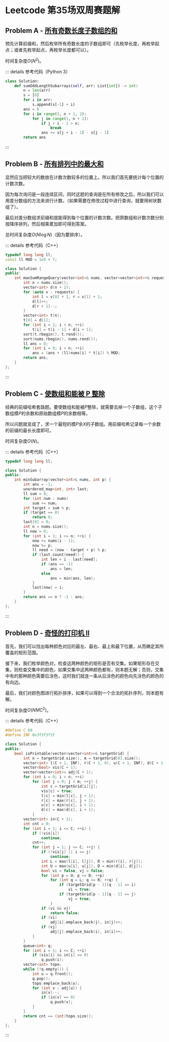 # Leetcode 第35场双周赛题解

## Problem A - [所有奇数长度子数组的和](https://leetcode-cn.com/problems/sum-of-all-odd-length-subarrays/)

预先计算前缀和，然后枚举所有奇数长度的子数组即可（先枚举长度，再枚举起点；或者先枚举起点，再枚举长度都可以）。

时间复杂度$O(N^2)$。

::: details 参考代码（Python 3）

```python
class Solution:
    def sumOddLengthSubarrays(self, arr: List[int]) -> int:
        n = len(arr)
        s = [0]
        for i in arr:
            s.append(s[-1] + i)
        ans = 0
        for i in range(1, n + 1, 2):
            for j in range(1, n + 1):
                if j + i - 1 > n:
                    break
                ans += s[j + i - 1] - s[j - 1]
        return ans
```

:::

## Problem B - [所有排列中的最大和](https://leetcode-cn.com/problems/maximum-sum-obtained-of-any-permutation/)

显然应当把较大的数放在计数次数较多的位置上。所以我们首先要统计每个位置的计数次数。

因为每次询问是一段连续区间，同时这题的查询是在所有修改之后，所以我们可以用差分数组的方法来进行计数。（如果需要在修改过程中进行查询，就要用树状数组了）。

最后对差分数组求前缀和就能得到每个位置的计数次数。把原数组和计数次数分别按降序排列，然后相乘累加即可得到答案。

总时间复杂度$O(N\log N)$（因为要排序）。

::: details 参考代码（C++）

```cpp
typedef long long ll;
const ll MOD = 1e9 + 7;

class Solution {
public:
    int maxSumRangeQuery(vector<int>& nums, vector<vector<int>>& requests) {
        int n = nums.size();
        vector<int> d(n + 2);
        for (auto v : requests) {
            int l = v[0] + 1, r = v[1] + 1;
            d[l]++;
            d[r + 1]--;
        }
        vector<int> t(n);
        t[0] = d[1];
        for (int i = 1; i < n; ++i)
            t[i] = t[i - 1] + d[i + 1];
        sort(t.rbegin(), t.rend());
        sort(nums.rbegin(), nums.rend());
        ll ans = 0;
        for (int i = 0; i < n; ++i)
            ans = (ans + (ll)nums[i] * t[i]) % MOD;
        return ans;
    }
};
```

:::

## Problem C - [使数组和能被 P 整除](https://leetcode-cn.com/problems/make-sum-divisible-by-p/)

经典的前缀哈希套路题。要使数组和能被$P$整除，就需要去掉一个子数组，这个子数组模$P$的余数和原始数组模$P$的余数相等。

所以问题就变成了，求一个最短的模$P$余$X$的子数组。用前缀哈希记录每一个余数的前缀的最长长度即可。

时间复杂度$O(N)$。

::: details 参考代码（C++）

```cpp
typedef long long ll;

class Solution {
public:
    int minSubarray(vector<int>& nums, int p) {
        int ans = -1;
        unordered_map<int, int> last;
        ll sum = 0;
        for (int num : nums)
            sum += num;
        int target = sum % p;
        if (target == 0)
            return 0;
        last[0] = 0;
        int n = nums.size();
        ll now = 0;
        for (int i = 1; i <= n; ++i) {
            now += nums[i - 1];
            now %= p;
            ll need = (now - target + p) % p;
            if (last.count(need)) {
                int len = i - last[need];
                if (ans == -1)
                    ans = len;
                else
                    ans = min(ans, len);
            }
            last[now] = i;
        }
        return ans == n ? -1 : ans;
    }
};
```

:::

## Problem D - [奇怪的打印机 II](https://leetcode-cn.com/problems/strange-printer-ii/)

首先，我们可以找出每种颜色对应的最左、最右、最上和最下位置，从而确定其所覆盖的矩形范围。

接下来，我们枚举颜色对，检查这两种颜色的矩形是否有交集。如果矩形存在交集，则检查交集中的颜色，如果交集中这两种颜色都有，则本题无解；否则，交集中有的那种颜色需要后涂色，这时我们就连一条从后涂色的颜色向先涂色的颜色的有向边。

最后，我们对颜色图进行拓扑排序，如果可以得到一个合法的拓扑序列，则本题有解。

时间复杂度$O(NMC^2)$。

::: details 参考代码（C++）

```cpp
#define C 60
#define INF 0x3f3f3f3f

class Solution {
public:
    bool isPrintable(vector<vector<int>>& targetGrid) {
        int n = targetGrid.size(), m = targetGrid[0].size();
        vector<int> l(C + 1, INF), r(C + 1, 0), u(C + 1, INF), d(C + 1, 0);
        vector<bool> vis(C + 1);
        vector<vector<int>> adj(C + 1);
        for (int i = 0; i < n; ++i)
            for (int j = 0; j < m; ++j) {
                int c = targetGrid[i][j];
                vis[c] = true;
                l[c] = min(l[c], j + 1);
                r[c] = max(r[c], j + 1);
                u[c] = min(u[c], i + 1);
                d[c] = max(d[c], i + 1);
            }
        vector<int> in(C + 1);
        int cnt = 0;
        for (int i = 1; i <= C; ++i) {
            if (!vis[i])
                continue;
            cnt++;
            for (int j = 1; j <= C; ++j) {
                if (!vis[j] || i == j)
                    continue;
                int L = max(l[i], l[j]), R = min(r[i], r[j]);
                int U = max(u[i], u[j]), D = min(d[i], d[j]);
                bool vi = false, vj = false;
                for (int p = U; p <= D; ++p)
                    for (int q = L; q <= R; ++q) {
                        if (targetGrid[p - 1][q - 1] == i)
                            vi = true;
                        if (targetGrid[p - 1][q - 1] == j)
                            vj = true;
                    }
                if (vi && vj)
                    return false;
                if (vi)
                    adj[i].emplace_back(j), in[j]++;
                if (vj)
                    adj[j].emplace_back(i), in[i]++;
            }
        }
        queue<int> q;
        for (int i = 1; i <= C; ++i)
            if (vis[i] && in[i] == 0)
                q.push(i);
        vector<int> topo;
        while (!q.empty()) {
            int u = q.front();
            q.pop();
            topo.emplace_back(u);
            for (int v : adj[u]) {
                in[v]--;
                if (in[v] == 0)
                    q.push(v);
            }
        }
        return cnt == (int)topo.size();
    }
};
```

:::

<Utterances />
